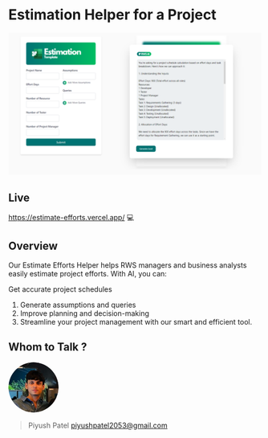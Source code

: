 # Estimation Helper for a Project 
![Screenshot](./estimation-helper//src/assets//ss//bannerReadme.png)

## Live
https://estimate-efforts.vercel.app/  :computer:

## Overview
Our Estimate Efforts Helper helps RWS managers and business analysts easily estimate project efforts. With AI, you can:

Get accurate project schedules
1. Generate assumptions and queries
2. Improve planning and decision-making
3. Streamline your project management with our smart and efficient tool.

## Whom to Talk ?
<img src="./estimation-helper/src/assets/ss/ME.png" alt="Piyush Patel" style="width: 100px; height: 100px;border-radius: 50px; border:none">

> Piyush Patel
> piyushpatel2053@gmail.com